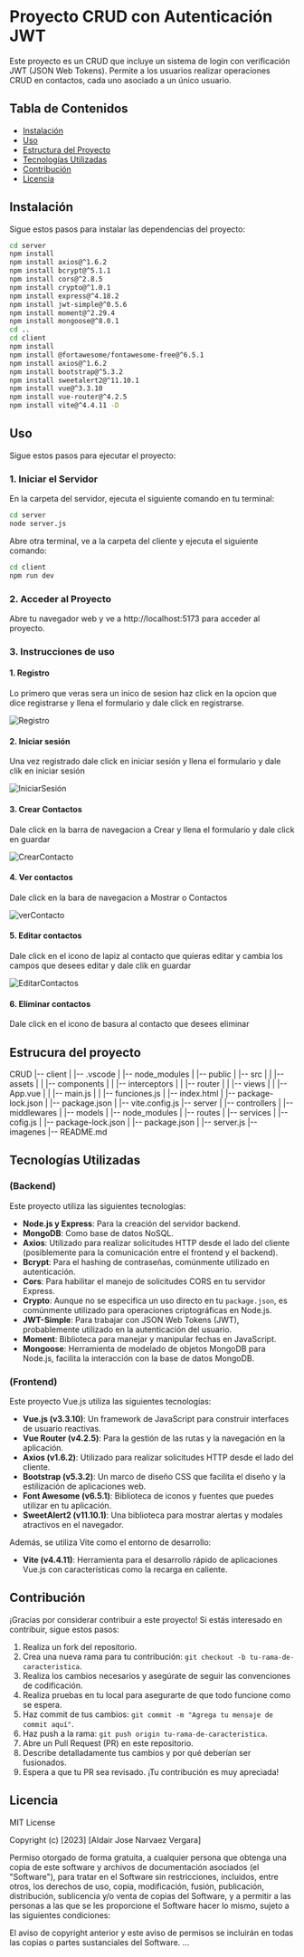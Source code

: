 # Proyecto CRUD con Autenticación JWT

Este proyecto es un CRUD que incluye un sistema de login con verificación JWT (JSON Web Tokens). Permite a los usuarios realizar operaciones CRUD en contactos, cada uno asociado a un único usuario.

## Tabla de Contenidos

- [Instalación](#instalación)
- [Uso](#uso)
- [Estructura del Proyecto](#estructura-del-proyecto)
- [Tecnologías Utilizadas](#tecnologías-utilizadas)
- [Contribución](#contribución)
- [Licencia](#licencia)

## Instalación

Sigue estos pasos para instalar las dependencias del proyecto:

```bash
cd server
npm install
npm install axios@^1.6.2
npm install bcrypt@^5.1.1
npm install cors@^2.8.5
npm install crypto@^1.0.1
npm install express@^4.18.2
npm install jwt-simple@^0.5.6
npm install moment@^2.29.4
npm install mongoose@^8.0.1
cd ..
cd client
npm install
npm install @fortawesome/fontawesome-free@^6.5.1
npm install axios@^1.6.2
npm install bootstrap@^5.3.2
npm install sweetalert2@^11.10.1
npm install vue@^3.3.10
npm install vue-router@^4.2.5
npm install vite@^4.4.11 -D
```

## Uso

Sigue estos pasos para ejecutar el proyecto:

### 1. Iniciar el Servidor

En la carpeta del servidor, ejecuta el siguiente comando en tu terminal:

```bash
cd server
node server.js
```
Abre otra terminal, ve a la carpeta del cliente y ejecuta el siguiente comando:

```bash
cd client
npm run dev
```

### 2. Acceder al Proyecto

Abre tu navegador web y ve a http://localhost:5173 para acceder al proyecto.

### 3. Instrucciones de uso

#### 1. Registro

Lo primero que veras sera un inico de sesion haz click en la opcion que dice registrarse y llena el formulario y dale click en registrarse.

![Registro](imagenes/registro.png)

#### 2. Iniciar sesión

Una vez registrado dale click en iniciar sesión y llena el formulario y dale clik en iniciar sesión

![IniciarSesión](imagenes/iniciasSesion.png)

#### 3. Crear Contactos

Dale click en la barra de navegacion a Crear y llena el formulario y dale click en guardar

![CrearContacto](imagenes/crearContacto.png)

#### 4. Ver contactos

Dale click en la bara de navegacion a Mostrar o Contactos

![verContacto](imagenes/verContactos.png)

#### 5. Editar contactos

Dale click en el icono de lapiz al contacto que quieras editar y cambia los campos que desees editar y dale clik en guardar

![EditarContactos](imagenes/editarContactos.png)

#### 6. Eliminar contactos

Dale click en el icono de basura al contacto que desees eliminar

## Estrucura del proyecto

CRUD
|-- client
|   |-- .vscode
|   |-- node_modules
|   |-- public
|   |-- src
|   |   |-- assets
|   |   |-- components
|   |   |-- interceptors
|   |   |-- router
|   |   |-- views
|   |   |-- App.vue
|   |   |-- main.js
|   |   |-- funciones.js
|   |-- index.html
|   |-- package-lock.json
|   |-- package.json
|   |-- vite.config.js
|-- server
|   |-- controllers
|   |-- middlewares
|   |-- models
|   |-- node_modules
|   |-- routes
|   |-- services
|   |-- cofig.js
|   |-- package-lock.json
|   |-- package.json
|   |-- server.js
|-- imagenes
|-- README.md

## Tecnologías Utilizadas

### (Backend)

Este proyecto utiliza las siguientes tecnologías:

- **Node.js y Express**: Para la creación del servidor backend.
- **MongoDB**: Como base de datos NoSQL.
- **Axios**: Utilizado para realizar solicitudes HTTP desde el lado del cliente (posiblemente para la comunicación entre el frontend y el backend).
- **Bcrypt**: Para el hashing de contraseñas, comúnmente utilizado en autenticación.
- **Cors**: Para habilitar el manejo de solicitudes CORS en tu servidor Express.
- **Crypto**: Aunque no se especifica un uso directo en tu `package.json`, es comúnmente utilizado para operaciones criptográficas en Node.js.
- **JWT-Simple**: Para trabajar con JSON Web Tokens (JWT), probablemente utilizado en la autenticación del usuario.
- **Moment**: Biblioteca para manejar y manipular fechas en JavaScript.
- **Mongoose**: Herramienta de modelado de objetos MongoDB para Node.js, facilita la interacción con la base de datos MongoDB.

### (Frontend)

Este proyecto Vue.js utiliza las siguientes tecnologías:

- **Vue.js (v3.3.10)**: Un framework de JavaScript para construir interfaces de usuario reactivas.
- **Vue Router (v4.2.5)**: Para la gestión de las rutas y la navegación en la aplicación.
- **Axios (v1.6.2)**: Utilizado para realizar solicitudes HTTP desde el lado del cliente.
- **Bootstrap (v5.3.2)**: Un marco de diseño CSS que facilita el diseño y la estilización de aplicaciones web.
- **Font Awesome (v6.5.1)**: Biblioteca de iconos y fuentes que puedes utilizar en tu aplicación.
- **SweetAlert2 (v11.10.1)**: Una biblioteca para mostrar alertas y modales atractivos en el navegador.

Además, se utiliza Vite como el entorno de desarrollo:

- **Vite (v4.4.11)**: Herramienta para el desarrollo rápido de aplicaciones Vue.js con características como la recarga en caliente.

## Contribución

¡Gracias por considerar contribuir a este proyecto! Si estás interesado en contribuir, sigue estos pasos:

1. Realiza un fork del repositorio.
2. Crea una nueva rama para tu contribución: `git checkout -b tu-rama-de-caracteristica`.
3. Realiza los cambios necesarios y asegúrate de seguir las convenciones de codificación.
4. Realiza pruebas en tu local para asegurarte de que todo funcione como se espera.
5. Haz commit de tus cambios: `git commit -m "Agrega tu mensaje de commit aquí"`.
6. Haz push a la rama: `git push origin tu-rama-de-caracteristica`.
7. Abre un Pull Request (PR) en este repositorio.
8. Describe detalladamente tus cambios y por qué deberían ser fusionados.
9. Espera a que tu PR sea revisado. ¡Tu contribución es muy apreciada!

## Licencia

MIT License

Copyright (c) [2023] [Aldair Jose Narvaez Vergara]

Permiso otorgado de forma gratuita, a cualquier persona que obtenga una copia de este software y archivos de documentación asociados (el "Software"), para tratar en el Software sin restricciones, incluidos, entre otros, los derechos de uso, copia, modificación, fusión, publicación, distribución, sublicencia y/o venta de copias del Software, y a permitir a las personas a las que se les proporcione el Software hacer lo mismo, sujeto a las siguientes condiciones:

El aviso de copyright anterior y este aviso de permisos se incluirán en todas las copias o partes sustanciales del Software.
...